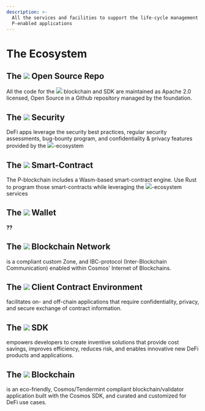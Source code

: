 ```yaml
---
description: >-
  All the services and facilities to support the life-cycle management of
  P-enabled applications
---
```


# The Ecosystem

## **The** ![](https://lh4.googleusercontent.com/Q2iC7jKjyoZEeUi1EjeZEqRKF1pa_-cq6VEVwq2YrExrOXJVZScvN6tAIhTEKVs_p-F_SEX4-z5lyDIxRKH8qm2v8y64QfYb_2aIqK1-DXFgqDvCtrcxbpIAi6UA_rk_7_z3dzAd) **Open Source Repo**

All the code for the ![](https://lh3.googleusercontent.com/N8Ew12t37qNLGKcpJfhZNfasvaCUyFmxDcG-2mylqwVSIEYaGjBJ9nRn9OiSkNEybubQf9AvDLmsVFVdQuPFihap_w1l5vmkVZZG4nJAybx492yJHAednW0OiYYSMkXZ442lyxmJ) blockchain and SDK are maintained as Apache 2.0 licensed, Open Source in a Github repository managed by the foundation.

## **The** ![](https://lh6.googleusercontent.com/q4gZ4oExRTNMx9tdaqci8gNfs4yDCGvOj-ixPmemUHx52Tb-3Z1C7a1WHVF8yETj-OpIFAcFvPdveidx5abckMc8_RRh6ysMDzFM4EP7mrris1L3cNKBurDwpY7b9TJAG7WwG_ii) **Security**

DeFi apps leverage the security best practices, regular security assessments, bug-bounty program, and confidentiality & privacy features provided by the ![](https://lh3.googleusercontent.com/sszrebT52PSujHoZAgXdGuzrnH_wMGgDIjZYCNRjgJ7QK17ETg4ESzReHLFmHu5z2tBhPgOEtDr-9uK7zjxWNV4yqAEIAg9fgR-06bMjPJED59TaX9QOu7NdHZTQjKiMTcAhKjVh)-ecosystem 

## **The** ![](https://lh3.googleusercontent.com/U3Zqzaw0Sqe39X12C2ooltIPVpWVz42bTsX6fnnj03lFe-hsahRhrVz727WlKvPs6y-Giar92x6WhPoBdym4uZvsF6XosrCb0cMLgEAFwMnni3-Q66IfG5iaD_TRYAK3OcMamAb3) **Smart-Contract**

The P-blockchain includes a Wasm-based smart-contract engine. Use Rust to program those smart-contracts while leveraging the ![](https://lh3.googleusercontent.com/TQJApp8HHMi3VuVygc2Nzt1Ki6Li9x78e5F1Hxj25XAxkauwVWefUxtoLlcrCZbni6DAosXKgsQ5WFi1Rtc9ToLlTH4vJFcs7wAyC_mAX7hm-mgR2qWcMcmCQqDYWQIko-QEurxN)-ecosystem services

## **The** ![](https://lh3.googleusercontent.com/tTjFykTXIUjoJhu0pssS5jzjoU7PvC3JFb8MsJwIGc8YsnnjQbhX7MejZbWMZ-cCs9TMl9IbtrUcPTJcRkcElq1E9868QGi136GnClnMzz4B230D25TbGNUqSOqdymmk_gw5fp5-) **Wallet**

**??**

## **The** ![](https://lh4.googleusercontent.com/GM5U36IJmRLM6yvBl6ZYo7aYOrGdeCjnfXD_xM15o_CZklSyXXec4iReMAzlk6oxs8F3f8hwvZJgTWU1g-7d4an-TYp27IJoE_ds_vSOTyXfNunZhLJaQPSsiHmEmXql9gnA7EOP) **Blockchain Network**

is a compliant custom Zone, and  IBC-protocol \(Inter-Blockchain Communication\) enabled within Cosmos’ Internet of Blockchains.

## **The** ![](https://lh4.googleusercontent.com/-mVk2Tx46f9u0H6kzI1GG-3Kq4UDbSKTNR3E45Me4ekFNqfzOhlDda6uCPLCq2Dj6jCwwM6LfBOdbU21-bJJwq-yaHf5OxdayQmYt9AnYXqK3X7_AoPTa-2LIjsFwzQExVBNsPD9) **Client Contract Environment**

facilitates on- and off-chain applications that require confidentiality, privacy, and secure exchange of contract information.

## **The** ![](https://lh3.googleusercontent.com/x-F5FfElVz0ap_4FK-MdVk54Ab73H2PUJuEWmgaDtToiZGSLKho8MLWguD2uN7H9y0lZpUSIyAlYwCkfKEKX4HPRm3QVSqk_gKVkXtRvqBsvOQsXgnjPFECSJMBSmlxsdel4I1cs) **SDK**

empowers developers to create inventive solutions that provide cost savings, improves efficiency, reduces risk, and enables innovative new DeFi products and applications.

## **The** ![](https://lh3.googleusercontent.com/DnILHjlvgDgtjCa25x6rvYgv4ChjpSJ6J1qZGw5xvawjCEzPJZTk_r5qjuAQr-JusFEXeT98iMWhIhpMUDhyYYuOriTubIfxQAPP3L77dX45cjUVHY7WIX257lONyIkHxtkFdrxf) **Blockchain**

is an eco-friendly, Cosmos/Tendermint compliant blockchain/validator application built with the Cosmos SDK, and curated and customized for DeFi use cases.

